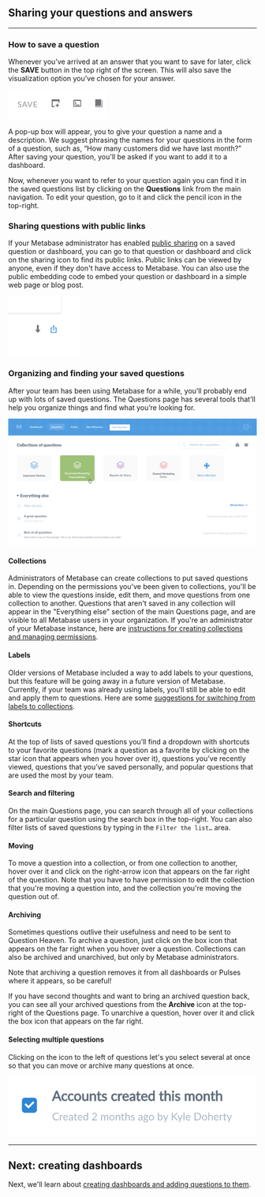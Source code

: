 
## Sharing your questions and answers
---

### How to save a question
Whenever you’ve arrived at an answer that you want to save for later, click the **SAVE** button in the top right of the screen. This will also save the visualization option you’ve chosen for your answer.

![savebutton](images/SaveButton.png)

A pop-up box will appear, you to give your question a name and a description. We suggest phrasing the names for your questions in the form of a question, such as, “How many customers did we have last month?” After saving your question, you'll be asked if you want to add it to a dashboard.

Now, whenever you want to refer to your question again you can find it in the saved questions list by clicking on the **Questions** link from the main navigation. To edit your question, go to it and click the pencil icon in the top-right.

### Sharing questions with public links
If your Metabase administrator has enabled [public sharing](../administration-guide/12-public-links.md) on a saved question or dashboard, you can go to that question or dashboard and click on the sharing icon to find its public links. Public links can be viewed by anyone, even if they don't have access to Metabase. You can also use the public embedding code to embed your question or dashboard in a simple web page or blog post.

![Share icon](images/share-icon.png)

### Organizing and finding your saved questions
After your team has been using Metabase for a while, you’ll probably end up with lots of saved questions. The Questions page has several tools that’ll help you organize things and find what you’re looking for.

![Questions](images/saved-questions.png)

#### Collections
Administrators of Metabase can create collections to put saved questions in. Depending on the permissions you've been given to collections, you'll be able to view the questions inside, edit them, and move questions from one collection to another. Questions that aren't saved in any collection will appear in the "Everything else" section of the main Questions page, and are visible to all Metabase users in your organization. If you're an administrator of your Metabase instance, here are [instructions for creating collections and managing permissions](../administration-guide/06-collections.md).

#### Labels
Older versions of Metabase included a way to add labels to your questions, but this feature will be going away in a future version of Metabase. Currently, if your team was already using labels, you'll still be able to edit and apply them to questions. Here are some [suggestions for switching from labels to collections](../administration-guide/06-collections.md#what-about-labels).

#### Shortcuts
At the top of lists of saved questions you’ll find a dropdown with shortcuts to your favorite questions (mark a question as a favorite by clicking on the star icon that appears when you hover over it), questions you’ve recently viewed, questions that you’ve saved personally, and popular questions that are used the most by your team.

#### Search and filtering
On the main Questions page, you can search through all of your collections for a particular question using the search box in the top-right. You can also filter lists of saved questions by typing in the `Filter the list…` area.

#### Moving
To move a question into a collection, or from one collection to another, hover over it and click on the right-arrow icon that appears on the far right of the question. Note that you have to have permission to edit the collection that you're moving a question into, and the collection you're moving the question out of.

#### Archiving
Sometimes questions outlive their usefulness and need to be sent to Question Heaven. To archive a question, just click on the box icon that appears on the far right when you hover over a question. Collections can also be archived and unarchived, but only by Metabase administrators.

Note that archiving a question removes it from all dashboards or Pulses where it appears, so be careful!

If you have second thoughts and want to bring an archived question back, you can see all your archived questions from the **Archive** icon at the top-right of the Questions page. To unarchive a question, hover over it and click the box icon that appears on the far right.

#### Selecting multiple questions
Clicking on the icon to the left of questions let's you select several at once so that you can move or archive many questions at once.

![Selecting questions](images/question-checkbox.png)

---

## Next: creating dashboards
Next, we'll learn about [creating dashboards and adding questions to them](06-dashboards.md).
